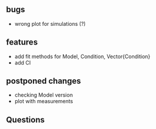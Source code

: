## bugs

- wrong plot for simulations (?)

## features

- add fit methods for Model, Condition, Vector{Condition} 
- add CI

## postponed changes

- checking Model version
- plot with measurements

## Questions
